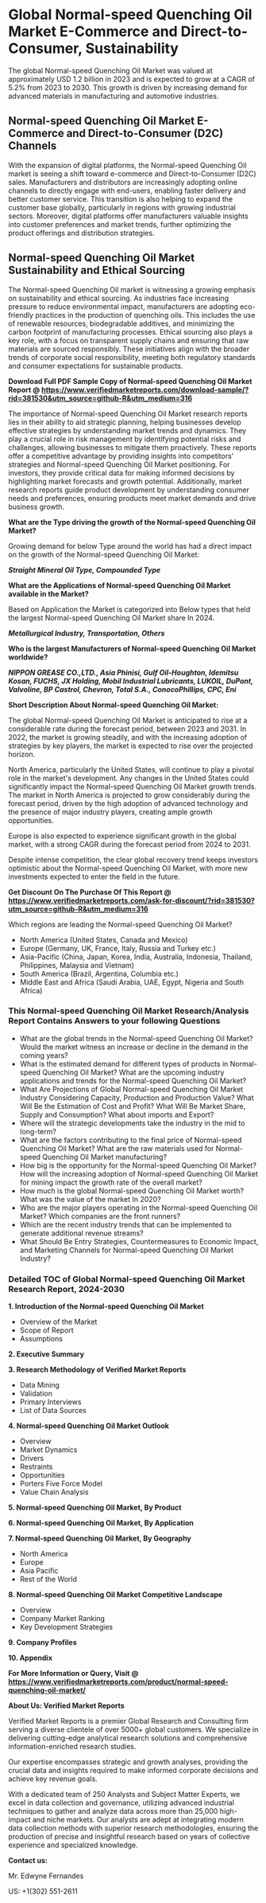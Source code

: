 <h1>Global Normal-speed Quenching Oil Market E-Commerce and Direct-to-Consumer, Sustainability</h1><p class=""><p>The global Normal-speed Quenching Oil Market was valued at approximately USD 1.2 billion in 2023 and is expected to grow at a CAGR of 5.2% from 2023 to 2030. This growth is driven by increasing demand for advanced materials in manufacturing and automotive industries.</p><h2>Normal-speed Quenching Oil Market E-Commerce and Direct-to-Consumer (D2C) Channels</h2><p>With the expansion of digital platforms, the Normal-speed Quenching Oil market is seeing a shift toward e-commerce and Direct-to-Consumer (D2C) sales. Manufacturers and distributors are increasingly adopting online channels to directly engage with end-users, enabling faster delivery and better customer service. This transition is also helping to expand the customer base globally, particularly in regions with growing industrial sectors. Moreover, digital platforms offer manufacturers valuable insights into customer preferences and market trends, further optimizing the product offerings and distribution strategies.</p><h2>Normal-speed Quenching Oil Market Sustainability and Ethical Sourcing</h2><p>The Normal-speed Quenching Oil market is witnessing a growing emphasis on sustainability and ethical sourcing. As industries face increasing pressure to reduce environmental impact, manufacturers are adopting eco-friendly practices in the production of quenching oils. This includes the use of renewable resources, biodegradable additives, and minimizing the carbon footprint of manufacturing processes. Ethical sourcing also plays a key role, with a focus on transparent supply chains and ensuring that raw materials are sourced responsibly. These initiatives align with the broader trends of corporate social responsibility, meeting both regulatory standards and consumer expectations for sustainable products.</p></p><p class=""><strong>Download Full PDF Sample Copy of Normal-speed Quenching Oil Market Report @ <a href="https://www.verifiedmarketreports.com/download-sample/?rid=381530&utm_source=github-R&utm_medium=316" target="_blank">https://www.verifiedmarketreports.com/download-sample/?rid=381530&utm_source=github-R&utm_medium=316</a></strong></p><p>The importance of&nbsp;Normal-speed Quenching Oil Market research reports lies in their ability to aid strategic planning, helping businesses develop effective strategies by understanding market trends and dynamics. They play a crucial role in risk management by identifying potential risks and challenges, allowing businesses to mitigate them proactively. These reports offer a competitive advantage by providing insights into competitors' strategies and Normal-speed Quenching Oil Market positioning. For investors, they provide critical data for making informed decisions by highlighting market forecasts and growth potential. Additionally, market research reports guide product development by understanding consumer needs and preferences, ensuring products meet market demands and drive business growth.</p><p><strong>What are the&nbsp;Type driving the growth of the Normal-speed Quenching Oil Market?</strong></p><p id="" class="">Growing demand for below Type around the world has had a direct impact on the growth of the Normal-speed Quenching Oil Market:</p><p class=""><em><strong>Straight Mineral Oil Type, Compounded Type</strong></em></p><p class=""><strong>What are the&nbsp;Applications&nbsp;of Normal-speed Quenching Oil Market available in the Market?</strong></p><p id="" class="">Based on Application the Market is categorized into Below types that held the largest Normal-speed Quenching Oil Market share In 2024.</p><p class=""><em><strong>Metallurgical Industry, Transportation, Others</strong></em></p><p class=""><strong>Who is the largest Manufacturers of Normal-speed Quenching Oil Market worldwide?</strong></p><p><em><strong>NIPPON GREASE CO.,LTD., Asia Phinisi, Gulf Oil-Houghton, Idemitsu Kosan, FUCHS, JX Holding, Mobil Industrial Lubricants, LUKOIL, DuPont, Valvoline, BP Castrol, Chevron, Total S.A., ConocoPhillips, CPC, Eni</strong></em></p><p id="" class=""><strong>Short Description About Normal-speed Quenching Oil Market:</strong></p><p>The global Normal-speed Quenching Oil Market is anticipated to rise at a considerable rate during the forecast period, between 2023 and 2031. In 2022, the market is growing steadily, and with the increasing adoption of strategies by key players, the market is expected to rise over the projected horizon.</p><p>North America, particularly the United States, will continue to play a pivotal role in the market's development. Any changes in the United States could significantly impact the Normal-speed Quenching Oil Market growth trends. The market in North America is projected to grow considerably during the forecast period, driven by the high adoption of advanced technology and the presence of major industry players, creating ample growth opportunities.</p><p>Europe is also expected to experience significant growth in the global market, with a strong CAGR during the forecast period from 2024 to 2031.</p><p>Despite intense competition, the clear global recovery trend keeps investors optimistic about the Normal-speed Quenching Oil Market, with more new investments expected to enter the field in the future.</p><p id="" class=""><strong>Get Discount On The Purchase Of This Report @ <a href="https://www.verifiedmarketreports.com/ask-for-discount/?rid=381530?utm_source=github-R&utm_medium=316" target="_blank">https://www.verifiedmarketreports.com/ask-for-discount/?rid=381530?utm_source=github-R&utm_medium=316</a></strong></p><p class="">Which regions are leading the Normal-speed Quenching Oil Market?</p><ul><li>North America (United States, Canada and Mexico)</li><li>Europe (Germany, UK, France, Italy, Russia and Turkey etc.)</li><li>Asia-Pacific (China, Japan, Korea, India, Australia, Indonesia, Thailand, Philippines, Malaysia and Vietnam)</li><li>South America (Brazil, Argentina, Columbia etc.)</li><li>Middle East and Africa (Saudi Arabia, UAE, Egypt, Nigeria and South Africa)</li></ul><h3 id="" class="">This Normal-speed Quenching Oil Market Research/Analysis Report Contains Answers to your following Questions</h3><ul><li>What are the global trends in the Normal-speed Quenching Oil Market? Would the market witness an increase or decline in the demand in the coming years?</li><li>What is the estimated demand for different types of products in Normal-speed Quenching Oil Market? What are the upcoming industry applications and trends for the Normal-speed Quenching Oil Market?</li><li>What Are Projections of Global Normal-speed Quenching Oil Market Industry Considering Capacity, Production and Production Value? What Will Be the Estimation of Cost and Profit? What Will Be Market Share, Supply and Consumption? What about imports and Export?</li><li>Where will the strategic developments take the industry in the mid to long-term?</li><li>What are the factors contributing to the final price of Normal-speed Quenching Oil Market? What are the raw materials used for Normal-speed Quenching Oil Market manufacturing?</li><li>How big is the opportunity for the Normal-speed Quenching Oil Market? How will the increasing adoption of Normal-speed Quenching Oil Market for mining impact the growth rate of the overall market?</li><li>How much is the global Normal-speed Quenching Oil Market worth? What was the value of the market In 2020?</li><li>Who are the major players operating in the Normal-speed Quenching Oil Market? Which companies are the front runners?</li><li>Which are the recent industry trends that can be implemented to generate additional revenue streams?</li><li>What Should Be Entry Strategies, Countermeasures to Economic Impact, and Marketing Channels for Normal-speed Quenching Oil Market Industry?</li></ul><h3 id="" class="">Detailed TOC of Global Normal-speed Quenching Oil Market Research Report, 2024-2030</h3><p id="" class=""><strong>1. Introduction of the Normal-speed Quenching Oil Market</strong></p><ul><li>Overview of the Market</li><li>Scope of Report</li><li>Assumptions</li></ul><p id="" class=""><strong>2. Executive Summary</strong></p><p id="" class=""><strong>3. Research Methodology of Verified Market Reports</strong></p><ul><li>Data Mining</li><li>Validation</li><li>Primary Interviews</li><li>List of Data Sources</li></ul><p id="" class=""><strong>4. Normal-speed Quenching Oil Market Outlook</strong></p><ul><li>Overview</li><li>Market Dynamics</li><li>Drivers</li><li>Restraints</li><li>Opportunities</li><li>Porters Five Force Model</li><li>Value Chain Analysis</li></ul><p id="" class=""><strong>5. Normal-speed Quenching Oil Market, By Product</strong></p><p id="" class=""><strong>6. Normal-speed Quenching Oil Market, By Application</strong></p><p id="" class=""><strong>7. Normal-speed Quenching Oil Market, By Geography</strong></p><ul><li>North America</li><li>Europe</li><li>Asia Pacific</li><li>Rest of the World</li></ul><p id="" class=""><strong>8. Normal-speed Quenching Oil Market Competitive Landscape</strong></p><ul><li>Overview</li><li>Company Market Ranking</li><li>Key Development Strategies</li></ul><p id="" class=""><strong>9. Company Profiles</strong></p><p id="" class=""><strong>10. Appendix</strong></p><p id="" class=""><strong>For More Information or Query, Visit @ <a href="https://www.verifiedmarketreports.com/product/normal-speed-quenching-oil-market/" target="_blank">https://www.verifiedmarketreports.com/product/normal-speed-quenching-oil-market/</a></strong></p><p id="" class=""><strong>About Us: Verified Market Reports</strong></p><p id="" class="">Verified Market Reports is a premier Global Research and Consulting firm serving a diverse clientele of over 5000+ global customers. We specialize in delivering cutting-edge analytical research solutions and comprehensive information-enriched research studies.</p><p id="" class="">Our expertise encompasses strategic and growth analyses, providing the crucial data and insights required to make informed corporate decisions and achieve key revenue goals.</p><p id="" class="">With a dedicated team of 250 Analysts and Subject Matter Experts, we excel in data collection and governance, utilizing advanced industrial techniques to gather and analyze data across more than 25,000 high-impact and niche markets. Our analysts are adept at integrating modern data collection methods with superior research methodologies, ensuring the production of precise and insightful research based on years of collective experience and specialized knowledge.</p><p id="" class=""><strong>Contact us:</strong></p><p id="" class="">Mr. Edwyne Fernandes</p><p id="" class="">US: +1(302) 551-2611</p>